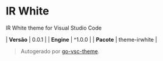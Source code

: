 # IR White

IR White theme for Visual Studio Code

| **Versão** | 0.0.1 |
| **Engine** | ^1.0.0 |
| **Pacote** | theme-irwhite |

> Autogerado por [go-vsc-theme](https://github.com/natalbu/go-vsc-theme).
